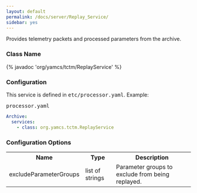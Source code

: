```yaml
---
layout: default
permalink: /docs/server/Replay_Service/
sidebar: yes
---
```


Provides telemetry packets and processed parameters from the archive.

### Class Name
{% javadoc 'org/yamcs/tctm/ReplayService' %}

### Configuration

This service is defined in <tt>etc/processor.yaml</tt>. Example:

<pre class="r header">processor.yaml</pre>
```yaml
Archive:
  services:
    - class: org.yamcs.tctm.ReplayService
```

### Configuration Options

<table class="inline">
  <tr>
    <th>Name</th>
    <th>Type</th>
    <th>Description</th>
  </tr>
  <tr>
    <td class="code">excludeParameterGroups</td>
    <td class="code">list of strings</td>
    <td>Parameter groups to exclude from being replayed.</td>
  </tr>
</table>
